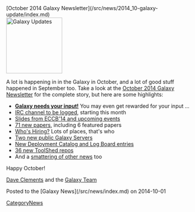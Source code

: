 <div class='newsItemHeader'>[October 2014 Galaxy Newsletter](/src/news/2014_10-galaxy-update/index.md)</div>

<div class='right'>
<a href='/src/galaxy-updates/2014_10/index.md'><img src="/src/images/logos/GalaxyUpdate200.png" alt="Galaxy Updates" width=150 /></a>
</div>

A lot is happening in in the Galaxy in October, and a lot of good stuff happened in September too.  Take a look at the [October 2014 Galaxy Newsletter](/src/galaxy-updates/2014_10/index.md) for the complete story, but here are some highlights:

* **[Galaxy needs your input!](/src/galaxy-updates/2014_10/index.md#galaxy-needs-your-input)**  You may even get rewarded for your input ...
* [IRC channel to be logged](/src/galaxy-updates/2014_10/index.md#irc-channel-policy-change), starting this month
* [Slides from ECCB'14 and upcoming events](/src/galaxy-updates/2014_10/index.md#events)
* [71 new papers](/src/galaxy-updates/2014_10/index.md#new-papers), including 6 featured papers
* [Who's Hiring?](/src/galaxy-updates/2014_10/index.md#whos-hiring) Lots of places, that's who
* [Two new public Galaxy Servers](/src/galaxy-updates/2014_10/index.md#new-public-servers)
* [New Deployment Catalog and Log Board entries](/src/galaxy-updates/2014_10/index.md#community-galaxy-hubs)
* [36 new ToolShed repos](/src/galaxy-updates/2014_10/index.md#toolshed-contribution)
* And a [smattering of other news](/src/galaxy-updates/2014_10/index.md#other-news) too

Happy October!

[Dave Clements](/src/dave-clements/index.md) and the [Galaxy Team](/src/galaxy-team/index.md)

<div class='newsItemFooter'>Posted to the [Galaxy News](/src/news/index.md) on 2014-10-01 </div>

[CategoryNews](/src/category-news/index.md)
